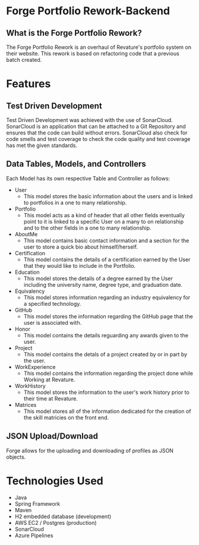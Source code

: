 # Forge Portfolio Rework-Backend
## What is the Forge Portfolio Rework?
The Forge Portfolio Rework is an overhaul of Revature's portfolio system on their website. This rework is based on refactoring code that a previous batch created. 

# Features
## Test Driven Development
Test Driven Development was achieved with the use of SonarCloud. SonarCloud is an application that can be attached to a Git Repository and ensures that the code can build without errors. SonarCloud also check for code smells and test coverage to check the code quality and test coverage has met the given standards.

## Data Tables, Models, and Controllers
Each Model has its own respective Table and Controller as follows:
- User
    - This model stores the basic information about the users and is linked to portfolios in a one to many relationship.
- Portfolio
    - This model acts as a kind of header that all other fields eventually point to it is linked to a specific User on a many to on relationship and to the other fields in a one to many relationship.
- AboutMe
    - This model contains basic contact information and a section for the user to store a quick bio about himself/herself.
- Certification
    - This model contains the details of a certification earned by the User that they would like to include in the Portfolio.
- Education
    - This model stores the details of a degree earned by the User including the university name, degree type, and graduation date.
- Equivalency
    - This model stores information regarding an industry equivalency for a specified technology.
- GitHub
    - This model stores the information regarding the GitHub page that the user is associated with.
- Honor
    - This model contains the details reguarding any awards given to the user.
- Project
    - This model contains the detals of a project created by or in part by the user.
- WorkExperience
    - This model contains the information regarding the project done while Working at Revature. 
- WorkHistory
    - This model stores the information to the user's work history prior to their time at Revature.
- Matrices
    - This model stores all of the information dedicated for the creation of the skill matricies on the front end. 

## JSON Upload/Download
Forge allows for the uploading and downloading of profiles as JSON objects.

# Technologies Used
- Java
- Spring Framework
- Maven
- H2 embedded database (development)
- AWS EC2 / Postgres (production)
- SonarCloud
- Azure Pipelines
